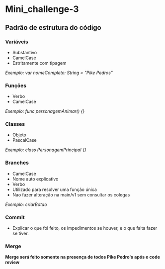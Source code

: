 # Mini_challenge-3

## Padrão de estrutura do código

### Variáveis

* Substantivo
* CamelCase
* Estritamente com tipagem

_Exemplo: var nomeCompleto: String = "Pike Pedros"_

### Funções

* Verbo
* CamelCase

_Exemplo: func personagemAnimar() {}_

### Classes

* Objeto
* PascalCase

_Exemplo: class PersonagemPrincipal {}_

### Branches

* CamelCase
* Nome auto explicativo
* Verbo
* Utilizado para resolver uma função única
* Nao fazer alteração na main/v1 sem consultar os colegas

_Exemplo: criarBotao_

### Commit

* Explicar o que foi feito, os impedimentos se houver, e o que falta fazer se tiver.

### Merge

**Merge será feito somente na presença de todos Pike Pedro's após o code review**
